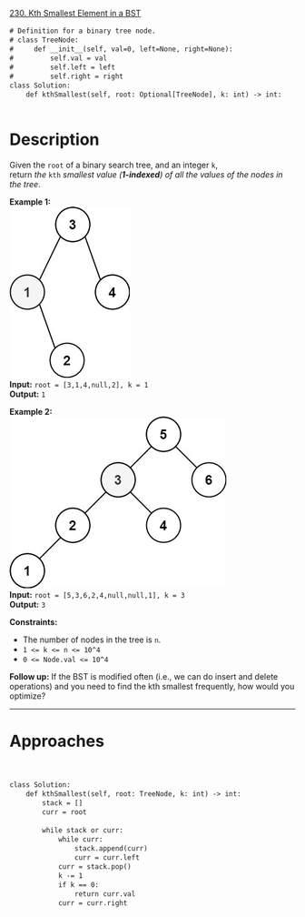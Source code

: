 [230. Kth Smallest Element in a BST](https://leetcode.com/problems/kth-smallest-element-in-a-bst/)

```
# Definition for a binary tree node.
# class TreeNode:
#     def __init__(self, val=0, left=None, right=None):
#         self.val = val
#         self.left = left
#         self.right = right
class Solution:
    def kthSmallest(self, root: Optional[TreeNode], k: int) -> int:
        
```

# Description
Given the `root` of a binary search tree, and an integer `k`, return _the_ `kth` _smallest value (**1-indexed**) of all the values of the nodes in the tree_.

**Example 1:**  
![](!assets/attachments/Pasted%20image%2020240227114511.png)  
**Input:** `root = [3,1,4,null,2], k = 1`  
**Output:** `1`  

**Example 2:**  
![](!assets/attachments/Pasted%20image%2020240227114520.png)  
**Input:** `root = [5,3,6,2,4,null,null,1], k = 3`  
**Output:** `3`  

**Constraints:**
- The number of nodes in the tree is `n`.
- `1 <= k <= n <= 10^4`
- `0 <= Node.val <= 10^4`

**Follow up:** If the BST is modified often (i.e., we can do insert and delete operations) and you need to find the kth smallest frequently, how would you optimize?

---



# Approaches

```


class Solution:
    def kthSmallest(self, root: TreeNode, k: int) -> int:
        stack = []
        curr = root

        while stack or curr:
            while curr:
                stack.append(curr)
                curr = curr.left
            curr = stack.pop()
            k -= 1
            if k == 0:
                return curr.val
            curr = curr.right

```